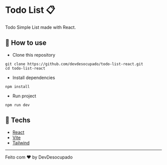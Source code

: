 # Todo List 📋

Todo Simple List made with React.

## 🚀 How to use

- Clone this repository
```
git clone https://github.com/devdesocupado/todo-list-react.git
cd todo-list-react
```
- Install dependencies
```
npm install
```
- Run project
```
npm run dev
```

## 🚀 Techs
- [React](https://pt-br.legacy.reactjs.org/)
- [Vite](https://vite.dev/)
- [Tailwind](https://tailwindcss.com/)

---
Feito com ♥ by DevDesocupado
